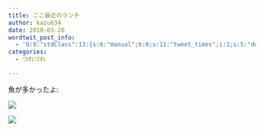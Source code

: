 ```yaml
---
title: ここ最近のランチ
author: kazu634
date: 2010-03-20
wordtwit_post_info:
  - 'O:8:"stdClass":13:{s:6:"manual";b:0;s:11:"tweet_times";i:1;s:5:"delay";i:0;s:7:"enabled";i:1;s:10:"separation";s:2:"60";s:7:"version";s:3:"3.7";s:14:"tweet_template";b:0;s:6:"status";i:2;s:6:"result";a:0:{}s:13:"tweet_counter";i:2;s:13:"tweet_log_ids";a:1:{i:0;i:5165;}s:9:"hash_tags";a:0:{}s:8:"accounts";a:1:{i:0;s:7:"kazu634";}}'
categories:
  - つれづれ

---
```

<div class="section">
<p>
    魚が多かったよ:
</p>
  
<p>
<center>
</center>
</p>
  
<p>
<a href="http://flickr.com/photos/42332031@N02/4445096439/" onclick="__gaTracker('send', 'event', 'outbound-article', 'http://flickr.com/photos/42332031@N02/4445096439/', '');" title="らんち"><img src="http://farm3.static.flickr.com/2719/4445096439_71b1e27852.jpg" /></a>
</p></p> 
  
<p>
<center>
</center>
</p>
  
<p>
<a href="http://flickr.com/photos/42332031@N02/4445871434/" onclick="__gaTracker('send', 'event', 'outbound-article', 'http://flickr.com/photos/42332031@N02/4445871434/', '');" title="photo"><img src="http://farm3.static.flickr.com/2757/4445871434_72aafbafff.jpg" /></a>
</p></p>
</div>
